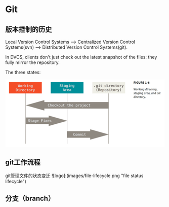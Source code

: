 # Git

## 版本控制的历史

Local Version Control Systems --> Centralized Version Control Systems(svn) --> Distributed Version Control Systems(git).

In DVCS, clients don't just check out the latest snapshot of the files: they fully mirror the repository.

The three states:

 ![logo](images/local-operation.png "local operations")

## git工作流程

git管理文件的状态变迁
![logo]:(images/file-lifecycle.png "file status lifecycle")

## 分支（branch）
